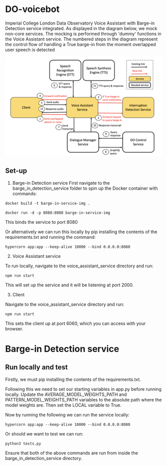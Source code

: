 # DO-voicebot
Imperial College London Data Observatory Voice Assistant with Barge-in Detection service integrated. As displayed in the diagram below, we mock non-core services. The mocking is performed through 'dummy' functions in the Voice Assistant service.  The numbered steps in the diagram represent the control flow of handling a True barge-in from the moment overlapped user speech is detected

![DO Image Description](./images/DO-image.png)

## Set-up

1. Barge-in Detection service
First navigate to the barge_in_detection_service folder to spin up the Docker container with commands:

```
docker build -t barge-in-service-img .
```

```
docker run -d -p 8080:8080 barge-in-service-img
```

This binds the service to port 8080

Or alternatively we can run this locally by pip installing the contents of the requirements.txt and running the command:
```
hypercorn app:app --keep-alive 10000 --bind 0.0.0.0:8080
```

2. Voice Assistant service

To run locally, navigate to the voice_assistant_service directory and run:

```
npm run start
```

This will set up the service and it will be listening at port 2000.

3. Client

Navigate to the voice_assistant_service directory and run:

```
npm run start
```

This sets the client up at port 6060, which you can access with your browser.

# Barge-in Detection service

## Run locally and test

Firstly, we must pip installing the contents of the requirements.txt.

Following this we need to set our starting variables in app.py before running locally. Update the AVERAGE_MODEL_WEIGHTS_PATH and PATTERN_MODEL_WEIGHTS_PATH variables to the absolute path where the model weights are. Then set the LOCAL variable to True.

Now by running the following we can run the service locally:

```
hypercorn app:app --keep-alive 10000 --bind 0.0.0.0:8080
```

Or should we want to test we can run:

```
python3 tests.py
```

Ensure that both of the above commands are run from inside the barge_in_detection_service directory.